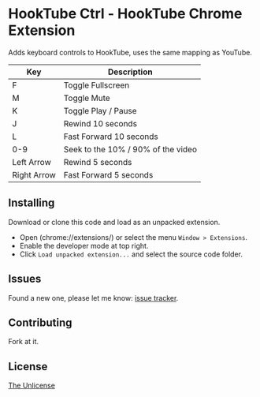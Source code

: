 HookTube Ctrl - HookTube Chrome Extension
==========

Adds keyboard controls to HookTube, uses the same mapping as YouTube.

| Key | Description |
| --- | --- |
| F | Toggle Fullscreen |
| M | Toggle Mute |
| K | Toggle Play / Pause |
| J | Rewind 10 seconds |
| L | Fast Forward 10 seconds |
| 0-9 | Seek to the 10% / 90% of the video |
| Left Arrow | Rewind 5 seconds |
| Right Arrow | Fast Forward 5 seconds |


Installing
-----

Download or clone this code and load as an unpacked extension.

- Open (chrome://extensions/) or select the menu `Window > Extensions`.
- Enable the developer mode at top right.
- Click `Load unpacked extension...` and select the source code folder.


Issues
-----

Found a new one, please let me know: [issue tracker](http://github.com/stfnhh/hooktube-ctrl/issues).


Contributing
-----

Fork at it.


License
-----

[The Unlicense](https://unlicense.org/)
